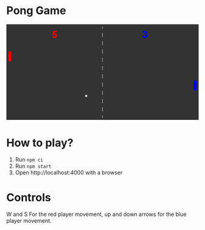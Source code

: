 # Pong Game

![Game UI](./PongUI.PNG)

# How to play?
1. Run ```npm ci```
2. Run ```npm start```
3. Open http://localhost:4000 with a browser

# Controls
W and S For the red player movement, up and down arrows for the blue player movement.